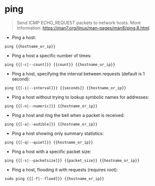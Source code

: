 # ping

> Send ICMP ECHO_REQUEST packets to network hosts.
> More information: <https://man7.org/linux/man-pages/man8/ping.8.html>.

- Ping a host:

`ping {{hostname_or_ip}}`

- Ping a host a specific number of times:

`ping {{[-c|--count]}} {{count}} {{hostname_or_ip}}`

- Ping a host, specifying the interval between requests (default is 1 second):

`ping {{[-i|--interval]}} {{seconds}} {{hostname_or_ip}}`

- Ping a host without trying to lookup symbolic names for addresses:

`ping {{[-n|--numeric]}} {{hostname_or_ip}}`

- Ping a host and ring the bell when a packet is received:

`ping {{[-a|--audible]}} {{hostname_or_ip}}`

- Ping a host showing only summary statistics:

`ping {{[-q|--quiet]}} {{hostname_or_ip}}`

- Ping a host with a specific packet size:

`ping {{[-s|--packetsize]}} {{packet_size}} {{hostname_or_ip}}`

- Ping a host, flooding it with requests (requires root):

`sudo ping {{[-f|--flood]}} {{hostname_or_ip}}`